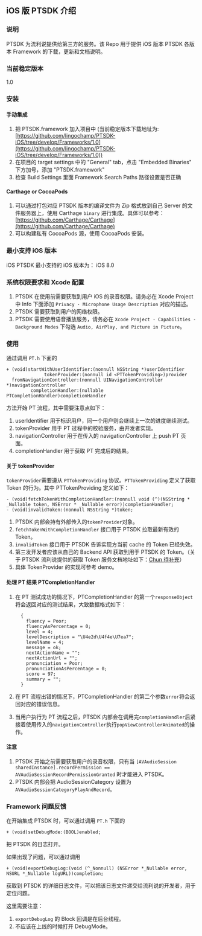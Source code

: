 ## iOS 版 PTSDK 介绍

### 说明

PTSDK 为流利说提供给第三方的服务。该 Repo 用于提供 iOS 版本 PTSDK 各版本 Framework 的下载，更新和文档说明。

### 当前稳定版本
1.0

### 安装

#### 手动集成
1. 把 PTSDK.framework 加入项目中 (当前稳定版本下载地址为: [https://github.com/lingochamp/PTSDK-iOS/tree/develop/Frameworks/1.0](https://github.com/lingochamp/PTSDK-iOS/tree/develop/Frameworks/1.0))
2. 在项目的 target settings 中的 "General" tab，点击 "Embedded Binaries" 下方加号，添加 "PTSDK.framework"
3. 检查 Build Settings 里面 Framework Search Paths 路径设置是否正确

#### Carthage or CocoaPods

1. 可以通过打包对应 PTSDK 版本的编译文件为 Zip 格式放到自己 Server 的文件服务器上，使用 Carthage `binary` 进行集成。具体可以参考：[https://github.com/Carthage/Carthage](https://github.com/Carthage/Carthage)
2. 可以构建私有 CocoaPods 源，使用 CocoaPods 安装。

### 最小支持 iOS 版本

iOS PTSDK 最小支持的 iOS 版本为： iOS 8.0


### 系统权限要求和 Xcode 配置

1. PTSDK 在使用前需要获取到用户 iOS 的录音权限。请务必在 Xcode Project 中 Info 下面添加 `Privacy - Microphone Usage Description` 对应的描述。
2. PTSDK 需要获取到用户的网络权限。
3. PTSDK 需要使用语音播放服务，请务必在 `Xcode Project - Capabilities - Background Modes` 下勾选 `Audio, AirPlay, and Picture in Picture`。

### 使用

通过调用 `PT.h` 下面的

	+ (void)startWithUserIdentifier:(nonnull NSString *)userIdentifier
                  tokenProvider:(nonnull id <PTTokenProviding>)provider
      fromNavigationController:(nonnull UINavigationController *)navigationController
             completionHandler:(nullable PTCompletionHandler)completionHandler
             
方法开始 PT 流程，其中需要注意点如下：

1. userIdentifier 用于标识用户，同一个用户则会继续上一次的进度继续测试。
2. tokenProvider 用于 PT 过程中的校验服务，由开发者实现。
2. navigationController 用于在传入的 navigationController 上 push PT 页面。
3. completionHandler 用于获取 PT 完成后的结果。

#### 关于 tokenProvider

`tokenProvider`需要遵从 `PTTokenProviding` 协议。`PTTokenProviding` 定义了获取 Token 的行为。其中 PTTokenProviding 定义如下： 

	- (void)fetchTokenWithCompletionHandler:(nonnull void (^)(NSString * _Nullable token, NSError * _Nullable error))completionHandler;
	- (void)invalidToken:(nonnull NSString *)token;


1. PTSDK 内部会持有外部传入的`tokenProvider`对象。
2. `fetchTokenWithCompletionHandler` 接口用于 PTSDK 拉取最新有效的 Token。 
3. `invalidToken` 接口用于 PTSDK 告诉实现方当前 cache 的 Token 已经失效。 
4. 第三发开发者应该从自己的 Backend API 获取到用于 PTSDK 的 Token。（关于 PTSDK 流利说提供的获取 Token 服务文档地址如下：[Chun 待补充](https://github.com/lingochamp)）
5. 具体 TokenProvider 的实现可参考 demo。


#### 处理 PT 结果 PTCompletionHandler

1. 在 PT 测试成功的情况下，PTCompletionHandler 的第一个`responseObject`将会返回对应的测试结果，大致数据格式如下：
	

		 {
		   fluency = Poor;
		   fluencyAsPercentage = 0;
		   level = 4;
		   levelDescription = "\U4e2d\U4f4e\U7ea7";
		   levelName = 4;
		   message = ok;
		   nextActionName = "";
		   nextActionUrl = "";
		   pronunciation = Poor;
		   pronunciationAsPercentage = 0;
		   score = 97;
		   summary = "";
		 }

2. 在 PT 流程出错的情况下，PTCompletionHandler 的第二个参数`error`将会返回对应的错误信息。
3. 当用户执行为 PT 流程之后，PTSDK 内部会在调用完`completionHandler`后紧接着使用传入的`navigationController`执行`popViewControllerAnimated`的操作。

#### 注意

1. PTSDK 开始之前需要获取用户的录音权限，只有当 `[AVAudioSession sharedInstance].recordPermission == AVAudioSessionRecordPermissionGranted` 时才能进入 PTSDK。
2. PTSDK 内部会把 AudioSessionCategory 设置为 `AVAudioSessionCategoryPlayAndRecord`。

### Framework 问题反馈
在开始集成 PTSDK 时，可以通过调用 `PT.h` 下面的

	+ (void)setDebugMode:(BOOL)enabled;

把 PTSDK 的日志打开。

如果出现了问题，可以通过调用

	+ (void)exportDebugLog:(void (^_Nonnull) (NSError *_Nullable error, NSURL *_Nullable logURL))completion;

获取到 PTSDK 的详细日志文件，可以把该日志文件递交给流利说的开发者，用于定位问题。

这里需要注意：

1. `exportDebugLog` 的 Block 回调是在后台线程。
2. 不应该在上线的时候打开 DebugMode。